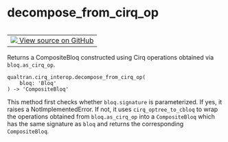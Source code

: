 # decompose_from_cirq_op


<table class="tfo-notebook-buttons tfo-api nocontent" align="left">
<td>
  <a target="_blank" href="https://github.com/quantumlib/cirq-qubitization/blob/main/qualtran/cirq_interop/_cirq_to_bloq.py#L353-L380">
    <img src="https://www.tensorflow.org/images/GitHub-Mark-32px.png" />
    View source on GitHub
  </a>
</td>
</table>



Returns a CompositeBloq constructed using Cirq operations obtained via `bloq.as_cirq_op`.


<pre class="devsite-click-to-copy prettyprint lang-py tfo-signature-link">
<code>qualtran.cirq_interop.decompose_from_cirq_op(
    bloq: 'Bloq'
) -> 'CompositeBloq'
</code></pre>



<!-- Placeholder for "Used in" -->

This method first checks whether `bloq.signature` is parameterized. If yes, it raises a
NotImplementedError. If not, it uses `cirq_optree_to_cbloq` to wrap the operations obtained
from `bloq.as_cirq_op` into a `CompositeBloq` which has the same signature as `bloq` and returns
the corresponding `CompositeBloq`.